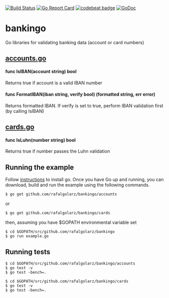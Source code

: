 [![Build Status](https://travis-ci.org/rafalgolarz/bankingo.svg?branch=master)](https://travis-ci.org/rafalgolarz/bankingo)
[![Go Report Card](https://goreportcard.com/badge/github.com/rafalgolarz/bankingo)](https://goreportcard.com/report/github.com/rafalgolarz/bankingo)
[![codebeat badge](https://codebeat.co/badges/3cadc60b-3642-46bc-9118-1595e354aa6d)](https://codebeat.co/projects/github-com-rafalgolarz-bankingo)
[![GoDoc](https://godoc.org/github.com/rafalgolarz/bankingo?status.svg)](https://godoc.org/github.com/rafalgolarz/bankingo)

# bankingo
Go libraries for validating banking data (account or card numbers)

## [accounts.go](https://github.com/rafalgolarz/bankingo/blob/master/accounts/accounts.go)

#### func IsIBAN(account string) bool

Returns true if account is a valid IBAN number

#### func FormatIBAN(iban string, verify bool) (formatted string, err error)

Returns formatted IBAN.
If verify is set to true, perform IBAN validation first (by calling IsIBAN)

## [cards.go](https://github.com/rafalgolarz/bankingo/blob/master/cards/cards.go)

#### func IsLuhn(number string) bool

Returns true if number passes the Luhn validation

## Running the example

Follow [instructions](https://golang.org/doc/install) to install go.
Once you have Go up and running, you can download, build and run the example using the following commands.

    $ go get github.com/rafalgolarz/bankingo/accounts

or

    $ go get github.com/rafalgolarz/bankingo/cards

then, assuming you have $GOPATH environmental variable set

    $ cd $GOPATH/src/github.com/rafalgolarz/bankingo
    $ go run example.go
    
## Running tests

    $ cd $GOPATH/src/github.com/rafalgolarz/bankingo/accounts
    $ go test -v
    $ go test -bench=.
    
    $ cd $GOPATH/src/github.com/rafalgolarz/bankingo/cards
    $ go test -v
    $ go test -bench=.
    
